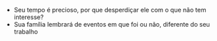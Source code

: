 - Seu tempo é precioso, por que desperdiçar ele com o que não tem interesse?
- Sua família lembrará de eventos em que foi ou não, diferente do seu trabalho
